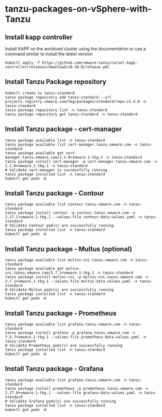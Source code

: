 # tanzu-packages-on-vSphere-with-Tanzu

## Install kapp controller

Install KAPP on the workload cluster using the documentation or use a command similar to install the latest version

```
kubectl apply -f https://github.com/vmware-tanzu/carvel-kapp-controller/releases/download/v0.30.0/release.yml
```

## Install Tanzu Package repository

```
kubectl create ns tanzu-standard
tanzu package repository add tanzu-standard --url projects.registry.vmware.com/tkg/packages/standard/repo:v1.4.0 -n tanzu-standard
tanzu package repository list -n tanzu-standard
tanzu package repository get tanzu-standard -n tanzu-standard
```

## Install Tanzu package - cert-manager

```
tanzu package available list -n tanzu-standard
tanzu package available list cert-manager.tanzu.vmware.com -n tanzu-standard
tanzu package available get cert-manager.tanzu.vmware.com/1.1.0+vmware.1-tkg.2 -n tanzu-standard
tanzu package install cert-manager -p cert-manager.tanzu.vmware.com -v 1.1.0+vmware.1-tkg.2 -n tanzu-standard
# Validate cert-manager is successfully running
tanzu package installed list -n tanzu-standard
kubectl get pods -A
```

## Install Tanzu package - Contour

```
tanzu package available list contour.tanzu.vmware.com -n tanzu-standard
tanzu package install contour -p contour.tanzu.vmware.com -v 1.17.1+vmware.1-tkg.1 --values-file contour-data-values.yaml -n tanzu-standard
# Validate Contour pod(s) are successfully running
tanzu package installed list -n tanzu-standard
kubectl get pods -A
```

## Install Tanzu package - Multus (optional) 

```
tanzu package available list multus-cni.tanzu.vmware.com -n tanzu-standard
tanzu package available get multus-cni.tanzu.vmware.com/3.7.1+vmware.1-tkg.1 -n tanzu-standard
tanzu package install multus-cni -p multus-cni.tanzu.vmware.com -v 3.7.1+vmware.1-tkg.1 --values-file multus-data-values.yaml -n tanzu-standard
# Validate Multus pods(s) are successfully running
tanzu package installed list -n tanzu-standard
kubectl get pods -A
```

## Install Tanzu package - Prometheus

```
tanzu package available list grafana.tanzu.vmware.com -n tanzu-standard
tanzu package install grafana -p grafana.tanzu.vmware.com -v 7.5.7+vmware.1-tkg.1 --values-file prometheus-data-values.yaml -n tanzu-standard
# Validate Prometheus pods(s) are successfully running
tanzu package installed list -n tanzu-standard
kubectl get pods -A
```

## Install Tanzu package - Grafana 

```
tanzu package available list grafana.tanzu.vmware.com -n tanzu-standard
tanzu package install prometheus -p prometheus.tanzu.vmware.com -v 2.27.0+vmware.1-tkg.1 --values-file grafana-data-values.yaml -n tanzu-standard
# Validate Grafana pods(s) are successfully running
tanzu package installed list -n tanzu-standard
kubectl get pods -A
```
